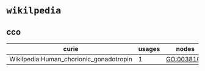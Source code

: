 # `wikilpedia`

## cco

| curie                                   |   usages | nodes                                                   |
|-----------------------------------------|----------|---------------------------------------------------------|
| Wikilpedia:Human_chorionic_gonadotropin |        1 | [GO:0038106](http://purl.obolibrary.org/obo/GO_0038106) |

